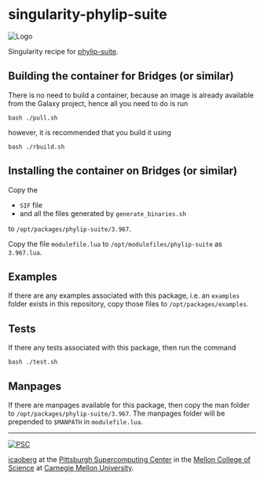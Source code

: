 # singularity-phylip-suite
![Logo](https://evolution.genetics.washington.edu/phylip.gif)

Singularity recipe for [phylip-suite](https://evolution.genetics.washington.edu/phylip.html).

## Building the container for Bridges (or similar)
There is no need to build a container, because an image is already available from the Galaxy project, hence all you need to do is run

```
bash ./pull.sh
```

however, it is recommended that you build it using

```
bash ./rbuild.sh
```

## Installing the container on Bridges (or similar)
Copy the

* `SIF` file
* and all the files generated by `generate_binaries.sh`

to `/opt/packages/phylip-suite/3.967`.

Copy the file `modulefile.lua` to `/opt/modulefiles/phylip-suite` as `3.967.lua`.

## Examples
If there are any examples associated with this package, i.e. an `examples` folder exists in this repository, copy those files to `/opt/packages/examples`.

## Tests
If there any tests associated with this package, then run the command

```
bash ./test.sh
```

## Manpages
If there are manpages available for this package, then copy the man folder to `/opt/packages/phylip-suite/3.967`. The manpages folder will be prepended to `$MANPATH` in `modulefile.lua`.

---
[![PSC](http://www.andrew.cmu.edu/user/icaoberg/images/logos/psc.png)](http://www.psc.edu)

[icaoberg](http://www.andrew.cmu.edu/~icaoberg) at the [Pittsburgh Supercomputing Center](http://www.psc.edu) in the [Mellon College of Science](https://www.cmu.edu/mcs/) at [Carnegie Mellon University](http://www.cmu.edu).
